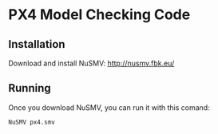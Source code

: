 # PX4 Model Checking Code

## Installation
Download and install NuSMV: http://nusmv.fbk.eu/

## Running
Once you download NuSMV, you can run it with this comand:
```bash
NuSMV px4.smv
```
